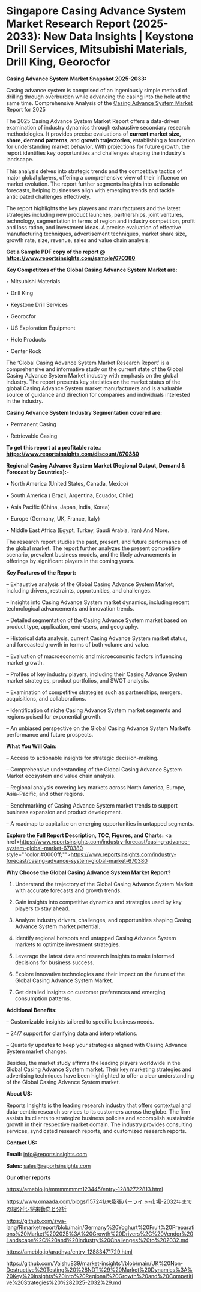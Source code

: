# Singapore Casing Advance System Market Research Report (2025-2033): New Data Insights | Keystone Drill Services, Mitsubishi Materials, Drill King, Georocfor

<strong>Casing Advance System Market Snapshot 2025-2033:</strong>

Casing advance system is comprised of an ingeniously simple method of drilling through overburden while advancing the casing into the hole at the same time. Comprehensive Analysis of the <a href=https://www.reportsinsights.com/sample/670380>Casing Advance System Market</a> Report for 2025

The 2025 Casing Advance System Market Report offers a data-driven examination of industry dynamics through exhaustive secondary research methodologies. It provides precise evaluations of <strong>current market size, share, demand patterns</strong>, and <strong>growth trajectories</strong>, establishing a foundation for understanding market behavior. With projections for future growth, the report identifies key opportunities and challenges shaping the industry's landscape.

This analysis delves into strategic trends and the competitive tactics of major global players, offering a comprehensive view of their influence on market evolution. The report further segments insights into actionable forecasts, helping businesses align with emerging trends and tackle anticipated challenges effectively.

The report highlights the key players and manufacturers and the latest strategies including new product launches, partnerships, joint ventures, technology, segmentation in terms of region and industry competition, profit and loss ration, and investment ideas. A precise evaluation of effective manufacturing techniques, advertisement techniques, market share size, growth rate, size, revenue, sales and value chain analysis.

<strong>Get a Sample PDF copy of the report @ <a href=https://www.reportsinsights.com/sample/670380 style=color:#0000ff;>https://www.reportsinsights.com/sample/670380</a></strong>

<strong>Key Competitors of the Global Casing Advance System Market are:</strong>

‣ Mitsubishi Materials

‣ Drill King

‣ Keystone Drill Services

‣ Georocfor

‣ US Exploration Equipment

‣ Hole Products

‣ Center Rock

The ‘Global Casing Advance System Market Research Report’ is a comprehensive and informative study on the current state of the Global Casing Advance System Market industry with emphasis on the global industry. The report presents key statistics on the market status of the global Casing Advance System market manufacturers and is a valuable source of guidance and direction for companies and individuals interested in the industry.

<strong>Casing Advance System Industry Segmentation covered are:</strong>

‣ Permanent Casing

‣ Retrievable Casing

<strong>To get this report at a profitable rate.: <a href=https://www.reportsinsights.com/discount/670380 style=color:#0000ff;>https://www.reportsinsights.com/discount/670380</a></strong>

<strong>Regional Casing Advance System Market (Regional Output, Demand &amp; Forecast by Countries):-</strong>

• North America (United States, Canada, Mexico)

• South America ( Brazil, Argentina, Ecuador, Chile)

• Asia Pacific (China, Japan, India, Korea)

• Europe (Germany, UK, France, Italy)

• Middle East Africa (Egypt, Turkey, Saudi Arabia, Iran) And More.

The research report studies the past, present, and future performance of the global market. The report further analyzes the present competitive scenario, prevalent business models, and the likely advancements in offerings by significant players in the coming years.

<strong>Key Features of the Report:</strong>

– Exhaustive analysis of the Global Casing Advance System Market, including drivers, restraints, opportunities, and challenges.

– Insights into Casing Advance System market dynamics, including recent technological advancements and innovation trends.

– Detailed segmentation of the Casing Advance System market based on product type, application, end-users, and geography.

– Historical data analysis, current Casing Advance System market status, and forecasted growth in terms of both volume and value.

– Evaluation of macroeconomic and microeconomic factors influencing market growth.

– Profiles of key industry players, including their Casing Advance System market strategies, product portfolios, and SWOT analysis.

– Examination of competitive strategies such as partnerships, mergers, acquisitions, and collaborations.

– Identification of niche Casing Advance System market segments and regions poised for exponential growth.

– An unbiased perspective on the Global Casing Advance System Market’s performance and future prospects.

<strong>What You Will Gain:</strong>

– Access to actionable insights for strategic decision-making.

– Comprehensive understanding of the Global Casing Advance System Market ecosystem and value chain analysis.

– Regional analysis covering key markets across North America, Europe, Asia-Pacific, and other regions.

– Benchmarking of Casing Advance System market trends to support business expansion and product development.

– A roadmap to capitalize on emerging opportunities in untapped segments.

<strong>Explore the Full Report Description, TOC, Figures, and Charts:</strong>
<a href=https://www.reportsinsights.com/industry-forecast/casing-advance-system-global-market-670380 style=""color:#0000ff;"">https://www.reportsinsights.com/industry-forecast/casing-advance-system-global-market-670380</a>

<strong>Why Choose the Global Casing Advance System Market Report?</strong>

1. Understand the trajectory of the Global Casing Advance System Market with accurate forecasts and growth trends.

2. Gain insights into competitive dynamics and strategies used by key players to stay ahead.

3. Analyze industry drivers, challenges, and opportunities shaping Casing Advance System market potential.

4. Identify regional hotspots and untapped Casing Advance System markets to optimize investment strategies.

5. Leverage the latest data and research insights to make informed decisions for business success.

6. Explore innovative technologies and their impact on the future of the Global Casing Advance System Market.

7. Get detailed insights on customer preferences and emerging consumption patterns.

<strong>Additional Benefits:</strong>

– Customizable insights tailored to specific business needs.

– 24/7 support for clarifying data and interpretations.

– Quarterly updates to keep your strategies aligned with Casing Advance System market changes.

Besides, the market study affirms the leading players worldwide in the Global Casing Advance System market. Their key marketing strategies and advertising techniques have been highlighted to offer a clear understanding of the Global Casing Advance System market.

<strong><strong>About US</strong>:</strong>

Reports Insights is the leading research industry that offers contextual and data-centric research services to its customers across the globe. The firm assists its clients to strategize business policies and accomplish sustainable growth in their respective market domain. The industry provides consulting services, syndicated research reports, and customized research reports.

<strong>Contact US:</strong>

<p class=><b>Email:</b> <a href=mailto:info@reportsinsights.com>info@reportsinsights.com</a></p>
<p class=><b>Sales:</b> <a href=mailto:sales@reportsinsights.com>sales@reportsinsights.com</a></p>

<strong>Our other reports</strong>

<a href=https://ameblo.jp/mmmmmmm123445/entry-12882722813.html>https://ameblo.jp/mmmmmmm123445/entry-12882722813.html</a>

<a href=https://www.omaada.com/blogs/157241/未膨張パーライト-市場-2032年までの細分化-将来動向と分析>https://www.omaada.com/blogs/157241/未膨張パーライト-市場-2032年までの細分化-将来動向と分析</a>

<a href=https://github.com/swa-lang/RImarketreport/blob/main/Germany%20Yoghurt%20Fruit%20Preparations%20Market%202025%3A%20Growth%20Drivers%2C%20Vendor%20Landscape%2C%20and%20Industry%20Challenges%20to%202032.md>https://github.com/swa-lang/RImarketreport/blob/main/Germany%20Yoghurt%20Fruit%20Preparations%20Market%202025%3A%20Growth%20Drivers%2C%20Vendor%20Landscape%2C%20and%20Industry%20Challenges%20to%202032.md</a>

<a href=https://ameblo.jp/aradhya/entry-12883471729.html>https://ameblo.jp/aradhya/entry-12883471729.html</a>

<a href=https://github.com/Vaishu839/market-insights1/blob/main/UK%20Non-Destructive%20Testing%20%28NDT%29%20Market%20Dynamics%3A%20Key%20Insights%20into%20Regional%20Growth%20and%20Competitive%20Strategies%20%282025-2032%29.md>https://github.com/Vaishu839/market-insights1/blob/main/UK%20Non-Destructive%20Testing%20%28NDT%29%20Market%20Dynamics%3A%20Key%20Insights%20into%20Regional%20Growth%20and%20Competitive%20Strategies%20%282025-2032%29.md</a>
